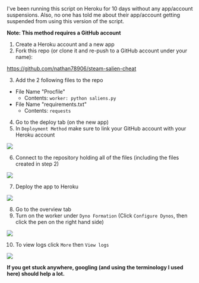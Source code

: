 I've been running this script on Heroku for 10 days without any app/account suspensions. Also, no one has told me about their app/account getting suspended from using this version of the script. 

**Note: This method requires a GitHub account**

1. Create a Heroku account and a new app
2. Fork this repo (or clone it and re-push to a GitHub account under your name): 

https://github.com/nathan78906/steam-salien-cheat

3. Add the 2 following files to the repo
- File Name "Procfile"
    - Contents: `worker: python saliens.py`
- File Name "requirements.txt"
    - Contents: `requests`
4. Go to the deploy tab (on the new app)
5. In `Deployment Method` make sure to link your GitHub account with your Heroku account

![](https://i.imgur.com/a2o02W8.png)

6. Connect to the repository holding all of the files (including the files created in step 2)

![](https://i.imgur.com/AbUnIlO.png)

7. Deploy the app to Heroku 

![](https://i.imgur.com/XwHkm54.png)

8. Go to the overview tab
9. Turn on the worker under `Dyno Formation` (Click `Configure Dynos`, then click the pen on the right hand side)

![](https://i.imgur.com/8VNuWnZ.png)

10. To view logs click `More` then `View logs`

![](https://i.imgur.com/FzzEl2e.png)

**If you get stuck anywhere, googling (and using the terminology I used here) should help a lot.**